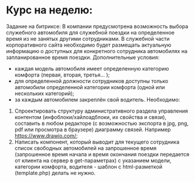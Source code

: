 # Курс на неделю:
Задание на битриксе:
В компании предусмотрена возможность выбора служебного автомобиля для служебной поездки 
на определенное время из не занятых другими сотрудниками. 
В служебной части корпоративного сайта необходимо будет размещать актуальную информацию
 о доступных для конкретного сотрудника автомобилях на запланированное время поездки.
Дополнительные условия:
- каждая модель автомобиля имеет определенную категорию комфорта (первая, вторая, третья... );
- для определенной должности сотрудников доступны только автомобили определенной категории комфорта (одной или нескольких категорий);
- за каждым автомобилем закреплён свой водитель.
Необходимо:
1. Спроектировать структуру административного раздела управления контентом (инфоблоки/хайлоадблоки, их свойства и связи), 
составить в любом редакторе (с возможностью экспорта в  jpg, png, pdf или просмотра в браузере) диаграмму связей. Например https://www.drawio.com/;
2. Написать компонент, который выводит для текущего сотрудника список свободных автомобилей на запрошенное время 
(запрошенное время начала и время окончания поездки передается от клиента на сервер в get-параметрах) 
с указанием модели, категории комфорта, водителя - шаблон c html-разметкой (template.php) делать не нужно.
